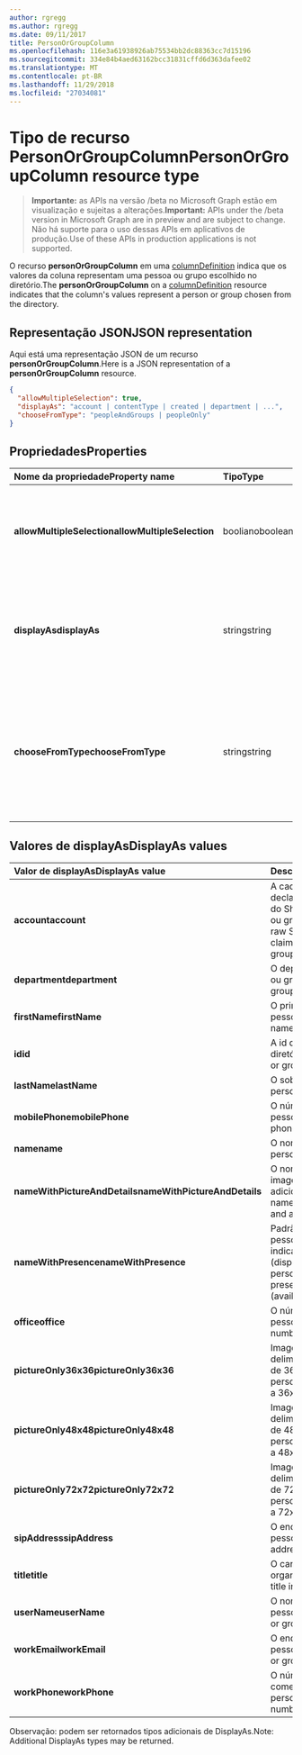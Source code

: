 ```yaml
---
author: rgregg
ms.author: rgregg
ms.date: 09/11/2017
title: PersonOrGroupColumn
ms.openlocfilehash: 116e3a61938926ab75534bb2dc88363cc7d15196
ms.sourcegitcommit: 334e84b4aed63162bcc31831cffd6d363dafee02
ms.translationtype: MT
ms.contentlocale: pt-BR
ms.lasthandoff: 11/29/2018
ms.locfileid: "27034081"
---
```

# <a name="personorgroupcolumn-resource-type"></a><span data-ttu-id="7d88a-102">Tipo de recurso PersonOrGroupColumn</span><span class="sxs-lookup"><span data-stu-id="7d88a-102">PersonOrGroupColumn resource type</span></span>

> <span data-ttu-id="7d88a-103">**Importante:** as APIs na versão /beta no Microsoft Graph estão em visualização e sujeitas a alterações.</span><span class="sxs-lookup"><span data-stu-id="7d88a-103">**Important:** APIs under the /beta version in Microsoft Graph are in preview and are subject to change.</span></span> <span data-ttu-id="7d88a-104">Não há suporte para o uso dessas APIs em aplicativos de produção.</span><span class="sxs-lookup"><span data-stu-id="7d88a-104">Use of these APIs in production applications is not supported.</span></span>

<span data-ttu-id="7d88a-105">O recurso **personOrGroupColumn** em uma [columnDefinition](columndefinition.md) indica que os valores da coluna representam uma pessoa ou grupo escolhido no diretório.</span><span class="sxs-lookup"><span data-stu-id="7d88a-105">The **personOrGroupColumn** on a [columnDefinition](columndefinition.md) resource indicates that the column's values represent a person or group chosen from the directory.</span></span>

## <a name="json-representation"></a><span data-ttu-id="7d88a-106">Representação JSON</span><span class="sxs-lookup"><span data-stu-id="7d88a-106">JSON representation</span></span>

<span data-ttu-id="7d88a-107">Aqui está uma representação JSON de um recurso **personOrGroupColumn**.</span><span class="sxs-lookup"><span data-stu-id="7d88a-107">Here is a JSON representation of a **personOrGroupColumn** resource.</span></span>
<!-- { "blockType": "resource", "@type": "microsoft.graph.personOrGroupColumn", "@property.aka": "chooseFromType=format" } -->

```json
{
  "allowMultipleSelection": true,
  "displayAs": "account | contentType | created | department | ...",
  "chooseFromType": "peopleAndGroups | peopleOnly"
}
```

## <a name="properties"></a><span data-ttu-id="7d88a-108">Propriedades</span><span class="sxs-lookup"><span data-stu-id="7d88a-108">Properties</span></span>

| <span data-ttu-id="7d88a-109">Nome da propriedade</span><span class="sxs-lookup"><span data-stu-id="7d88a-109">Property name</span></span>              | <span data-ttu-id="7d88a-110">Tipo</span><span class="sxs-lookup"><span data-stu-id="7d88a-110">Type</span></span>    | <span data-ttu-id="7d88a-111">Descrição</span><span class="sxs-lookup"><span data-stu-id="7d88a-111">Description</span></span>
|:---------------------------|:--------|:--------------------------------------
| <span data-ttu-id="7d88a-112">**allowMultipleSelection**</span><span class="sxs-lookup"><span data-stu-id="7d88a-112">**allowMultipleSelection**</span></span> | <span data-ttu-id="7d88a-113">booliano</span><span class="sxs-lookup"><span data-stu-id="7d88a-113">boolean</span></span> | <span data-ttu-id="7d88a-114">Indica se vários valores podem ser selecionados da origem.</span><span class="sxs-lookup"><span data-stu-id="7d88a-114">Indicates whether multiple values can be selected from the source.</span></span>
| <span data-ttu-id="7d88a-115">**displayAs**</span><span class="sxs-lookup"><span data-stu-id="7d88a-115">**displayAs**</span></span>              | <span data-ttu-id="7d88a-116">string</span><span class="sxs-lookup"><span data-stu-id="7d88a-116">string</span></span>  | <span data-ttu-id="7d88a-117">Como exibir as informações sobre a pessoa ou grupo escolhido.</span><span class="sxs-lookup"><span data-stu-id="7d88a-117">How to display the information about the person or group chosen.</span></span> <span data-ttu-id="7d88a-118">Veja a seguir.</span><span class="sxs-lookup"><span data-stu-id="7d88a-118">See below.</span></span>
| <span data-ttu-id="7d88a-119">**chooseFromType**</span><span class="sxs-lookup"><span data-stu-id="7d88a-119">**chooseFromType**</span></span>         | <span data-ttu-id="7d88a-120">string</span><span class="sxs-lookup"><span data-stu-id="7d88a-120">string</span></span>  | <span data-ttu-id="7d88a-121">Se permite somente a seleção de pessoas, ou de pessoas e grupos.</span><span class="sxs-lookup"><span data-stu-id="7d88a-121">Whether to allow selection of people only, or people and groups.</span></span> <span data-ttu-id="7d88a-122">Deve ser `peopleAndGroups` ou `peopleOnly`.</span><span class="sxs-lookup"><span data-stu-id="7d88a-122">Must be one of `peopleAndGroups` or `peopleOnly`.</span></span>

## <a name="displayas-values"></a><span data-ttu-id="7d88a-123">Valores de displayAs</span><span class="sxs-lookup"><span data-stu-id="7d88a-123">DisplayAs values</span></span>

| <span data-ttu-id="7d88a-124">Valor de displayAs</span><span class="sxs-lookup"><span data-stu-id="7d88a-124">DisplayAs value</span></span>               | <span data-ttu-id="7d88a-125">Descrição</span><span class="sxs-lookup"><span data-stu-id="7d88a-125">Description</span></span>
|:------------------------------|:-----------------------
| <span data-ttu-id="7d88a-126">**account**</span><span class="sxs-lookup"><span data-stu-id="7d88a-126">**account**</span></span>                   | <span data-ttu-id="7d88a-127">A cadeia de caracteres de declaração codificada bruta do SharePoint para a pessoa ou grupo (por exemplo.</span><span class="sxs-lookup"><span data-stu-id="7d88a-127">The raw SharePoint encoded claim string for the person or group (eg.</span></span> <span data-ttu-id="7d88a-128">i:0#.f</span><span class="sxs-lookup"><span data-stu-id="7d88a-128">i:0#.f</span></span>|<span data-ttu-id="7d88a-129">membership</span><span class="sxs-lookup"><span data-stu-id="7d88a-129">membership</span></span>|<span data-ttu-id="7d88a-130">jane@contoso.com).</span><span class="sxs-lookup"><span data-stu-id="7d88a-130">jane@contoso.com).</span></span>
| <span data-ttu-id="7d88a-131">**department**</span><span class="sxs-lookup"><span data-stu-id="7d88a-131">**department**</span></span>                | <span data-ttu-id="7d88a-132">O departamento da pessoa ou grupo.</span><span class="sxs-lookup"><span data-stu-id="7d88a-132">The person or group's department.</span></span>
| <span data-ttu-id="7d88a-133">**firstName**</span><span class="sxs-lookup"><span data-stu-id="7d88a-133">**firstName**</span></span>                 | <span data-ttu-id="7d88a-134">O primeiro nome da pessoa.</span><span class="sxs-lookup"><span data-stu-id="7d88a-134">The person's first name.</span></span>
| <span data-ttu-id="7d88a-135">**id**</span><span class="sxs-lookup"><span data-stu-id="7d88a-135">**id**</span></span>                        | <span data-ttu-id="7d88a-136">A id da pessoa ou grupo no diretório.</span><span class="sxs-lookup"><span data-stu-id="7d88a-136">The id of the person or group in the directory.</span></span>
| <span data-ttu-id="7d88a-137">**lastName**</span><span class="sxs-lookup"><span data-stu-id="7d88a-137">**lastName**</span></span>                  | <span data-ttu-id="7d88a-138">O sobrenome da pessoa.</span><span class="sxs-lookup"><span data-stu-id="7d88a-138">The person's last name.</span></span>
| <span data-ttu-id="7d88a-139">**mobilePhone**</span><span class="sxs-lookup"><span data-stu-id="7d88a-139">**mobilePhone**</span></span>               | <span data-ttu-id="7d88a-140">O número de celular da pessoa.</span><span class="sxs-lookup"><span data-stu-id="7d88a-140">The person's mobile phone number.</span></span>
| <span data-ttu-id="7d88a-141">**name**</span><span class="sxs-lookup"><span data-stu-id="7d88a-141">**name**</span></span>                      | <span data-ttu-id="7d88a-142">O nome da pessoa.</span><span class="sxs-lookup"><span data-stu-id="7d88a-142">The person's name.</span></span>
| <span data-ttu-id="7d88a-143">**nameWithPictureAndDetails**</span><span class="sxs-lookup"><span data-stu-id="7d88a-143">**nameWithPictureAndDetails**</span></span> | <span data-ttu-id="7d88a-144">O nome da pessoa com sua imagem e detalhes adicionais.</span><span class="sxs-lookup"><span data-stu-id="7d88a-144">The person's name along with their picture and additional details.</span></span>
| <span data-ttu-id="7d88a-145">**nameWithPresence**</span><span class="sxs-lookup"><span data-stu-id="7d88a-145">**nameWithPresence**</span></span>          | <span data-ttu-id="7d88a-146">Padrão.</span><span class="sxs-lookup"><span data-stu-id="7d88a-146">Default.</span></span> <span data-ttu-id="7d88a-147">O nome da pessoa com um ícone indicador de presença (disponível/ocupado/etc.)</span><span class="sxs-lookup"><span data-stu-id="7d88a-147">The person's name with a presence indicator icon (available/busy/etc.)</span></span>
| <span data-ttu-id="7d88a-148">**office**</span><span class="sxs-lookup"><span data-stu-id="7d88a-148">**office**</span></span>                    | <span data-ttu-id="7d88a-149">O número comercial da pessoa.</span><span class="sxs-lookup"><span data-stu-id="7d88a-149">The person's office number.</span></span>
| <span data-ttu-id="7d88a-150">**pictureOnly36x36**</span><span class="sxs-lookup"><span data-stu-id="7d88a-150">**pictureOnly36x36**</span></span>          | <span data-ttu-id="7d88a-151">Imagem da pessoa, delimitada por um quadrado de 36 x 36 pixels.</span><span class="sxs-lookup"><span data-stu-id="7d88a-151">The person's picture, bounded by a 36x36 px square.</span></span>
| <span data-ttu-id="7d88a-152">**pictureOnly48x48**</span><span class="sxs-lookup"><span data-stu-id="7d88a-152">**pictureOnly48x48**</span></span>          | <span data-ttu-id="7d88a-153">Imagem da pessoa, delimitada por um quadrado de 48 x 48 pixels.</span><span class="sxs-lookup"><span data-stu-id="7d88a-153">The person's picture, bounded by a 48x48 px square.</span></span>
| <span data-ttu-id="7d88a-154">**pictureOnly72x72**</span><span class="sxs-lookup"><span data-stu-id="7d88a-154">**pictureOnly72x72**</span></span>          | <span data-ttu-id="7d88a-155">Imagem da pessoa, delimitada por um quadrado de 72 x 72 pixels.</span><span class="sxs-lookup"><span data-stu-id="7d88a-155">The person's picture, bounded by a 72x72 px square.</span></span>
| <span data-ttu-id="7d88a-156">**sipAddress**</span><span class="sxs-lookup"><span data-stu-id="7d88a-156">**sipAddress**</span></span>                | <span data-ttu-id="7d88a-157">O endereço sip da pessoa.</span><span class="sxs-lookup"><span data-stu-id="7d88a-157">The person's sip address.</span></span>
| <span data-ttu-id="7d88a-158">**title**</span><span class="sxs-lookup"><span data-stu-id="7d88a-158">**title**</span></span>                     | <span data-ttu-id="7d88a-159">O cargo da pessoa na organização.</span><span class="sxs-lookup"><span data-stu-id="7d88a-159">The person's title in the organization.</span></span>
| <span data-ttu-id="7d88a-160">**userName**</span><span class="sxs-lookup"><span data-stu-id="7d88a-160">**userName**</span></span>                  | <span data-ttu-id="7d88a-161">O nome de usuário da pessoa ou grupo.</span><span class="sxs-lookup"><span data-stu-id="7d88a-161">The person or group's user name.</span></span>
| <span data-ttu-id="7d88a-162">**workEmail**</span><span class="sxs-lookup"><span data-stu-id="7d88a-162">**workEmail**</span></span>                 | <span data-ttu-id="7d88a-163">O endereço de email da pessoa ou grupo.</span><span class="sxs-lookup"><span data-stu-id="7d88a-163">The person or group's email address.</span></span>
| <span data-ttu-id="7d88a-164">**workPhone**</span><span class="sxs-lookup"><span data-stu-id="7d88a-164">**workPhone**</span></span>                 | <span data-ttu-id="7d88a-165">O número de telefone comercial da pessoa.</span><span class="sxs-lookup"><span data-stu-id="7d88a-165">The person's work phone number.</span></span>

<span data-ttu-id="7d88a-166">Observação: podem ser retornados tipos adicionais de DisplayAs.</span><span class="sxs-lookup"><span data-stu-id="7d88a-166">Note: Additional DisplayAs types may be returned.</span></span>

<!-- {
  "type": "#page.annotation",
  "description": "",
  "keywords": "",
  "section": "documentation",
  "tocPath": "Resources/PersonOrGroupColumn"
} -->
